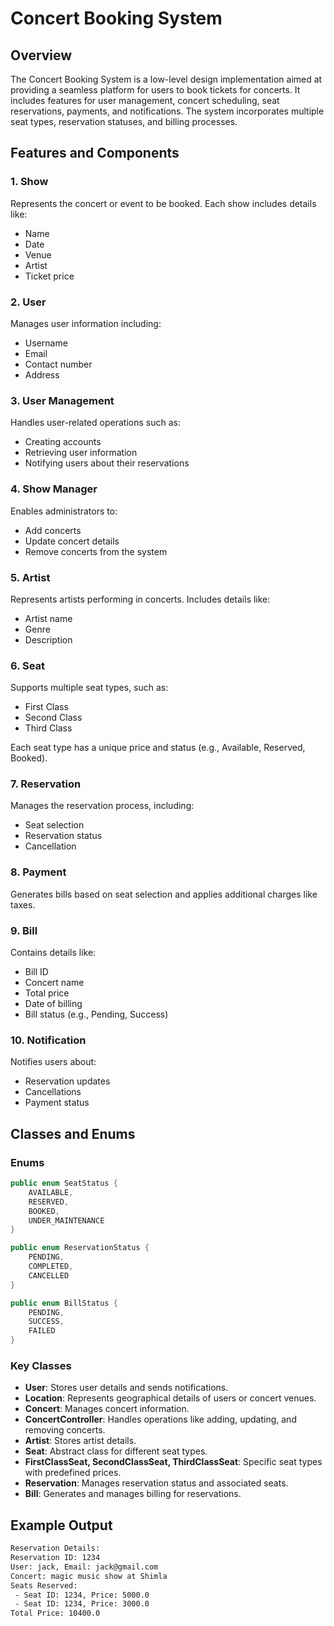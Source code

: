 # Concert Booking System

## Overview

The Concert Booking System is a low-level design implementation aimed at providing a seamless platform for users to book tickets for concerts. It includes features for user management, concert scheduling, seat reservations, payments, and notifications. The system incorporates multiple seat types, reservation statuses, and billing processes.

## Features and Components

### 1. Show
Represents the concert or event to be booked. Each show includes details like:
- Name
- Date
- Venue
- Artist
- Ticket price

### 2. User
Manages user information including:
- Username
- Email
- Contact number
- Address

### 3. User Management
Handles user-related operations such as:
- Creating accounts
- Retrieving user information
- Notifying users about their reservations

### 4. Show Manager
Enables administrators to:
- Add concerts
- Update concert details
- Remove concerts from the system

### 5. Artist
Represents artists performing in concerts. Includes details like:
- Artist name
- Genre
- Description

### 6. Seat
Supports multiple seat types, such as:
- First Class
- Second Class
- Third Class

Each seat type has a unique price and status (e.g., Available, Reserved, Booked).

### 7. Reservation
Manages the reservation process, including:
- Seat selection
- Reservation status
- Cancellation

### 8. Payment
Generates bills based on seat selection and applies additional charges like taxes.

### 9. Bill
Contains details like:
- Bill ID
- Concert name
- Total price
- Date of billing
- Bill status (e.g., Pending, Success)

### 10. Notification
Notifies users about:
- Reservation updates
- Cancellations
- Payment status

## Classes and Enums

### Enums
```java
public enum SeatStatus {
    AVAILABLE,
    RESERVED,
    BOOKED,
    UNDER_MAINTENANCE
}

public enum ReservationStatus {
    PENDING,
    COMPLETED,
    CANCELLED
}

public enum BillStatus {
    PENDING,
    SUCCESS,
    FAILED
}
```

### Key Classes
- **User**: Stores user details and sends notifications.
- **Location**: Represents geographical details of users or concert venues.
- **Concert**: Manages concert information.
- **ConcertController**: Handles operations like adding, updating, and removing concerts.
- **Artist**: Stores artist details.
- **Seat**: Abstract class for different seat types.
- **FirstClassSeat, SecondClassSeat, ThirdClassSeat**: Specific seat types with predefined prices.
- **Reservation**: Manages reservation status and associated seats.
- **Bill**: Generates and manages billing for reservations.

## Example Output

```bash
Reservation Details:
Reservation ID: 1234
User: jack, Email: jack@gmail.com
Concert: magic music show at Shimla
Seats Reserved: 
 - Seat ID: 1234, Price: 5000.0
 - Seat ID: 1234, Price: 3000.0
Total Price: 10400.0
```
